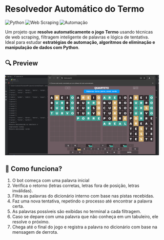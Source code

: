 # Resolvedor Automático do Termo

![Python](https://img.shields.io/badge/Python-3.10-blue?style=for-the-badge&logo=python)
![Web Scraping](https://img.shields.io/badge/-selenium-%43B02A?style=for-the-badge&logo=selenium&logoColor=white)
![Automação](https://img.shields.io/badge/Automação-Bot-green?style=for-the-badge)

Um projeto que **resolve automaticamente o jogo Termo** usando técnicas de web scraping, filtragem inteligente de palavras e lógica de tentativa. Ideal para estudar **estratégias de automação, algoritmos de eliminação e manipulação de dados com Python**.

## 🔍 Preview

<p align="center">
  <img src="assets/preview.png" alt="Preview do bot jogando o Termo" />
</p>

## 🧩 Como funciona?

1. O bot começa com uma palavra inicial
2. Verifica o retorno (letras corretas, letras fora de posição, letras inválidas).
3. Filtra as palavras do dicionário interno com base nas pistas recebidas.
4. Faz uma nova tentativa, repetindo o processo até encontrar a palavra certa.
5. As palavras possíveis são exibidas no terminal a cada filtragem.
6. Caso se depare com uma palavra que não conheça em um tabuleiro, ele resolve o próximo.
7. Chega até o final do jogo e registra a palavra no dicionário com base na mensagem de derrota.
